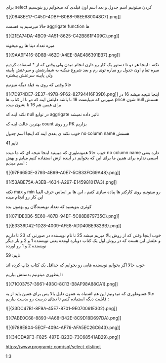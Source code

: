 برای select کردن میتونیم اسم جدول و بعد اسم اون فیلدی که میخوایم رو بنویسیم 

![[{0848EE17-C45D-4DBF-B0B8-98EE680048C7}.png]]

حالا میرسیم به قسمت aggrigate function ها  

![[{21EA74DA-4BC9-4A51-8625-C42B861F409C}.png]]

میره تعداد دیتا ها رو میخونه 

َ![[{9AA9F416-8D8B-462D-A4EE-8AE486391EB7}.png]]

نکته : اینجا هر دو تا دستور یک کار رو دارن انجام میدن ولی وقتی که از * استفاده کردیم میره تمام اون جدول رو میاره توی رم و بعد شروع میکنه به شمارشش و سرعتش پایینه ولی پایینه سرعتش بیشتره 

حالا وقتی که روی یه فیلد دیگه میزنیم 

![[{7D974DE7-2E37-497B-9F62-82794416F39D}.png]]
اینجا نتیجه میشه 16 در صورتی که میبایست 18 تا باشه دلیلش اینه که دو تا از کتاب ها  price شون null  هستش برای همین هم 16 تا نشون میده 

نکته اینه که null در توابع aggrigate تاثیر داده نمیشد 

بهترین حالت اینه که count رو روی PK بزاریم 

خوب نکته ی بعدی اینه که اینجا اسم جدول no column name هستش 

تایم 41 

خوب حالا همونطوری که میبینید اینجا نتیجه ای که ما میده no column name داره یعنی اسمی نداره برای همین ما برای این که بخوایم در آینده ازش استفاده کنیم میایم و بهش اسم میدیم :

![[{97F6650E-3793-4B99-A0E7-5CB33FC69A48}.png]]

![[{53ABE75A-A3EB-4634-A297-E145981017A3}.png]]

نکته max و min رو میتونیم روی کارکتر ها پیاده سازی کنیم ، این ها بر اساس حرف الفبا این کار رو انجام میده 

کوئری بنویسید که تعداد نویسندگان رو بهمون بده 


![[{071DE0B6-5E60-487D-94EF-5C88B879735C}.png]]

![[{E3336D42-1D28-4009-AFE8-ADD40BE982BB}.png]]

خوب اینجا وقتی که از روش بالا میریم میشه 25 تا نام نویسنده در صورتی که 23 تا داریم و علتش این هست که در روش اول یک کتاب دوباره اومده یعنی نویسنده 1 و 2 و بار دیگر نویسنده 2 و 1 رو اورده 

تایم: 59

خوب حالا اگر بخوایم نویسنده هایی رو بخوایم که حداقل یک کتاب چاپ کرده اند 

اینطوری میتونیم بدستش بیاریم :

![[{71C03757-3961-493C-8C13-B8AF98A88CA1}.png]]

حالا همنوطوری که میدونیم این هم اشتباه به همون دلیل بالا پس برای همین باید از یه قابلیت دیگه استفاده کنیم تا دیتای درست رو بدست بیاریم :


![[{33DC47B1-8F9A-45E7-8701-9E070061E302}.png]]

![[{7ABE0C68-8893-4A68-B42E-8C9D18D697DA}.png]]

![[{9788E804-5ECF-4094-AF76-AFA5EC26C643}.png]]

![[{34CDA9F3-F825-497E-B23D-73C68541AB29}.png]]

https://www.programiz.com/sql/select-distinct

1:3